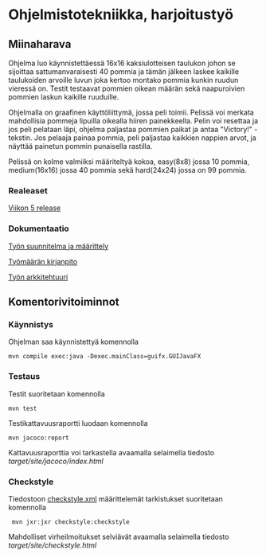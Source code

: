 # Ohjelmistotekniikka, harjoitustyö

## Miinaharava
Ohjelma luo käynnistettäessä 16x16 kaksiulotteisen taulukon johon se sijoittaa sattumanvaraisesti 40 pommia ja tämän jälkeen laskee kaikille taulukoiden arvoille luvun joka kertoo montako pommia kunkin ruudun vieressä on. Testit testaavat pommien oikean määrän sekä naapuroivien pommien laskun kaikille ruuduille.
 
 Ohjelmalla on graafinen käyttöliittymä, jossa peli toimii. Pelissä voi merkata mahdollisia pommeja lipuilla oikealla hiiren painekkeella. Pelin voi resettaa ja jos peli pelataan läpi, ohjelma paljastaa pommien paikat ja antaa "Victory!" -tekstin. Jos pelaaja painaa pommia, peli paljastaa kaikkien nappien arvot, ja näyttää painetun pommin punaisella rastilla.

Pelissä on kolme valmiiksi määriteltyä kokoa, easy(8x8) jossa 10 pommia, medium(16x16) jossa 40 pommia sekä hard(24x24) jossa on 99 pommia.

### Realeaset

[Viikon 5 release](https://github.com/StunneS/ot-harjoitustyo/releases/tag/viikko5)

### Dokumentaatio
[Työn suunnitelma ja määrittely](https://github.com/StunneS/ot-harjoitustyo/blob/master/dokumentointi/alustavaMaarittely.md)

[Työmäärän kirjanpito](https://github.com/StunneS/ot-harjoitustyo/blob/master/dokumentointi/tuntikirjanpito.md)

[Työn arkkitehtuuri](https://github.com/StunneS/ot-harjoitustyo/blob/master/dokumentaatio/arkkitehtuuri.md)

## Komentorivitoiminnot

### Käynnistys

Ohjelman saa käynnistettyä komennolla

```
mvn compile exec:java -Dexec.mainClass=guifx.GUIJavaFX
```

### Testaus

Testit suoritetaan komennolla

```
mvn test
```

Testikattavuusraportti luodaan komennolla

```
mvn jacoco:report
```

Kattavuusraporttia voi tarkastella avaamalla selaimella tiedosto _target/site/jacoco/index.html_


### Checkstyle

Tiedostoon [checkstyle.xml](https://github.com/mluukkai/OtmTodoApp/blob/master/checkstyle.xml) määrittelemät tarkistukset suoritetaan komennolla

```
 mvn jxr:jxr checkstyle:checkstyle
```

Mahdolliset virheilmoitukset selviävät avaamalla selaimella tiedosto _target/site/checkstyle.html_
